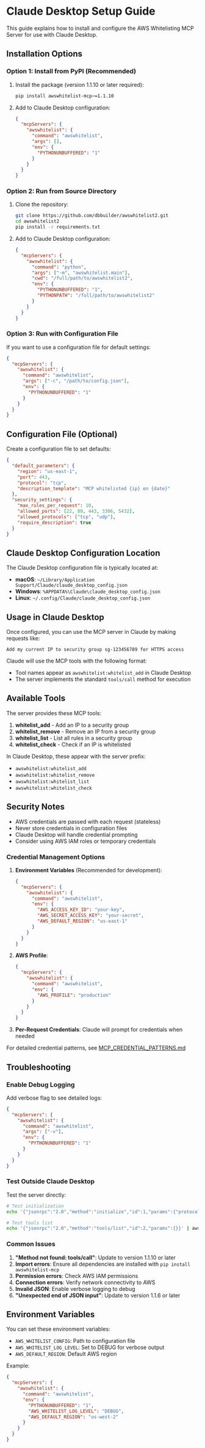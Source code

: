 # Claude Desktop Setup Guide

This guide explains how to install and configure the AWS Whitelisting MCP Server for use with Claude Desktop.

## Installation Options

### Option 1: Install from PyPI (Recommended)

1. Install the package (version 1.1.10 or later required):
   ```bash
   pip install awswhitelist-mcp>=1.1.10
   ```

2. Add to Claude Desktop configuration:
   ```json
   {
     "mcpServers": {
       "awswhitelist": {
         "command": "awswhitelist",
         "args": [],
         "env": {
           "PYTHONUNBUFFERED": "1"
         }
       }
     }
   }
   ```

### Option 2: Run from Source Directory

1. Clone the repository:
   ```bash
   git clone https://github.com/dbbuilder/awswhitelist2.git
   cd awswhitelist2
   pip install -r requirements.txt
   ```

2. Add to Claude Desktop configuration:
   ```json
   {
     "mcpServers": {
       "awswhitelist": {
         "command": "python",
         "args": ["-m", "awswhitelist.main"],
         "cwd": "/full/path/to/awswhitelist2",
         "env": {
           "PYTHONUNBUFFERED": "1",
           "PYTHONPATH": "/full/path/to/awswhitelist2"
         }
       }
     }
   }
   ```

### Option 3: Run with Configuration File

If you want to use a configuration file for default settings:

```json
{
  "mcpServers": {
    "awswhitelist": {
      "command": "awswhitelist",
      "args": ["-c", "/path/to/config.json"],
      "env": {
        "PYTHONUNBUFFERED": "1"
      }
    }
  }
}
```

## Configuration File (Optional)

Create a configuration file to set defaults:

```json
{
  "default_parameters": {
    "region": "us-east-1",
    "port": 443,
    "protocol": "tcp",
    "description_template": "MCP whitelisted {ip} on {date}"
  },
  "security_settings": {
    "max_rules_per_request": 10,
    "allowed_ports": [22, 80, 443, 3306, 5432],
    "allowed_protocols": ["tcp", "udp"],
    "require_description": true
  }
}
```

## Claude Desktop Configuration Location

The Claude Desktop configuration file is typically located at:

- **macOS**: `~/Library/Application Support/Claude/claude_desktop_config.json`
- **Windows**: `%APPDATA%\Claude\claude_desktop_config.json`
- **Linux**: `~/.config/Claude/claude_desktop_config.json`

## Usage in Claude Desktop

Once configured, you can use the MCP server in Claude by making requests like:

```
Add my current IP to security group sg-123456789 for HTTPS access
```

Claude will use the MCP tools with the following format:
- Tool names appear as `awswhitelist:whitelist_add` in Claude Desktop
- The server implements the standard `tools/call` method for execution

## Available Tools

The server provides these MCP tools:

1. **whitelist_add** - Add an IP to a security group
2. **whitelist_remove** - Remove an IP from a security group
3. **whitelist_list** - List all rules in a security group
4. **whitelist_check** - Check if an IP is whitelisted

In Claude Desktop, these appear with the server prefix:
- `awswhitelist:whitelist_add`
- `awswhitelist:whitelist_remove`
- `awswhitelist:whitelist_list`
- `awswhitelist:whitelist_check`

## Security Notes

- AWS credentials are passed with each request (stateless)
- Never store credentials in configuration files
- Claude Desktop will handle credential prompting
- Consider using AWS IAM roles or temporary credentials

### Credential Management Options

1. **Environment Variables** (Recommended for development):
   ```json
   {
     "mcpServers": {
       "awswhitelist": {
         "command": "awswhitelist",
         "env": {
           "AWS_ACCESS_KEY_ID": "your-key",
           "AWS_SECRET_ACCESS_KEY": "your-secret",
           "AWS_DEFAULT_REGION": "us-east-1"
         }
       }
     }
   }
   ```

2. **AWS Profile**:
   ```json
   {
     "mcpServers": {
       "awswhitelist": {
         "command": "awswhitelist",
         "env": {
           "AWS_PROFILE": "production"
         }
       }
     }
   }
   ```

3. **Per-Request Credentials**: Claude will prompt for credentials when needed

For detailed credential patterns, see [MCP_CREDENTIAL_PATTERNS.md](MCP_CREDENTIAL_PATTERNS.md)

## Troubleshooting

### Enable Debug Logging

Add verbose flag to see detailed logs:

```json
{
  "mcpServers": {
    "awswhitelist": {
      "command": "awswhitelist",
      "args": ["-v"],
      "env": {
        "PYTHONUNBUFFERED": "1"
      }
    }
  }
}
```

### Test Outside Claude Desktop

Test the server directly:

```bash
# Test initialization
echo '{"jsonrpc":"2.0","method":"initialize","id":1,"params":{"protocolVersion":"2024-11-05"}}' | awswhitelist

# Test tools list
echo '{"jsonrpc":"2.0","method":"tools/list","id":2,"params":{}}' | awswhitelist
```

### Common Issues

1. **"Method not found: tools/call"**: Update to version 1.1.10 or later
2. **Import errors**: Ensure all dependencies are installed with `pip install awswhitelist-mcp`
3. **Permission errors**: Check AWS IAM permissions
4. **Connection errors**: Verify network connectivity to AWS
5. **Invalid JSON**: Enable verbose logging to debug
6. **"Unexpected end of JSON input"**: Update to version 1.1.6 or later

## Environment Variables

You can set these environment variables:

- `AWS_WHITELIST_CONFIG`: Path to configuration file
- `AWS_WHITELIST_LOG_LEVEL`: Set to DEBUG for verbose output
- `AWS_DEFAULT_REGION`: Default AWS region

Example:

```json
{
  "mcpServers": {
    "awswhitelist": {
      "command": "awswhitelist",
      "env": {
        "PYTHONUNBUFFERED": "1",
        "AWS_WHITELIST_LOG_LEVEL": "DEBUG",
        "AWS_DEFAULT_REGION": "us-west-2"
      }
    }
  }
}
```